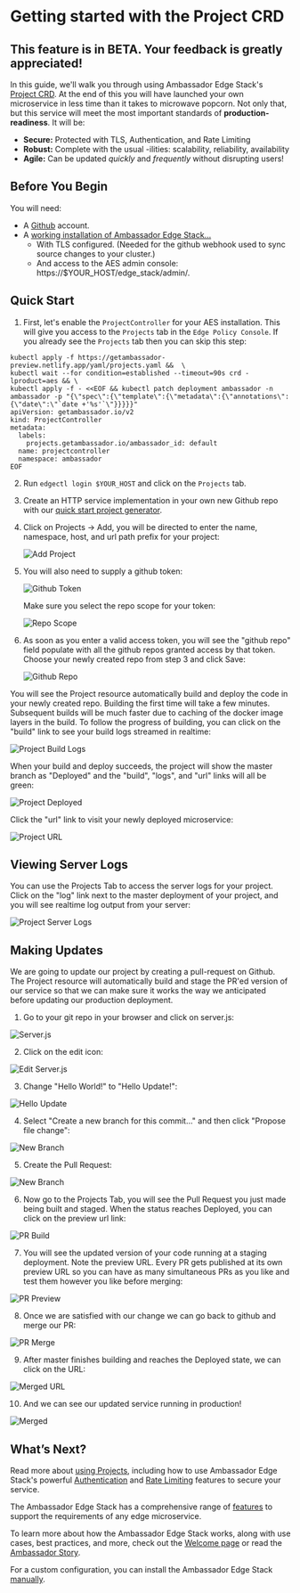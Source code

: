 # Getting started with the Project CRD

## This feature is in BETA. Your feedback is greatly appreciated!

In this guide, we'll walk you through using Ambassador Edge Stack's [Project CRD](../../topics/using/projects/). At the end of this you will have launched your own microservice in less time than it takes to microwave popcorn. Not only that, but this service will meet the most important standards of **production-readiness**. It will be:

* **Secure:** Protected with TLS, Authentication, and Rate Limiting
* **Robust:** Complete with the usual -ilities: scalability, reliability, availability
* **Agile:** Can be updated *quickly* and *frequently* without disrupting users!

## Before You Begin

You will need:

* A [Github](https://github.com) account.
* A [working installation of Ambassador Edge Stack...](../getting-started/)
  * With TLS configured. (Needed for the github webhook used to sync source changes to your cluster.)
  * And access to the AES admin console: https://$YOUR_HOST/edge_stack/admin/.

## Quick Start

1. First, let's enable the `ProjectController` for your AES installation. This will give you access to the `Projects` tab in the `Edge Policy Console`. If you already see the `Projects` tab then you can skip this step:

```
kubectl apply -f https://getambassador-preview.netlify.app/yaml/projects.yaml &&  \
kubectl wait --for condition=established --timeout=90s crd -lproduct=aes && \
kubectl apply -f - <<EOF && kubectl patch deployment ambassador -n ambassador -p "{\"spec\":{\"template\":{\"metadata\":{\"annotations\":{\"date\":\"`date +'%s'`\"}}}}}"
apiVersion: getambassador.io/v2
kind: ProjectController
metadata:
  labels:
    projects.getambassador.io/ambassador_id: default
  name: projectcontroller
  namespace: ambassador
EOF
```

2. Run `edgectl login $YOUR_HOST` and click on the `Projects` tab.

3. Create an HTTP service implementation in your own new Github repo with our [quick start project generator](https://github.com/datawire/project-template/generate).

4. Click on Projects -> Add, you will be directed to enter the name, namespace, host, and url path prefix for your project:

   ![Add Project](../../images/project-create.png)

5. You will also need to supply a github token:

   ![Github Token](../../images/project-create-github-token.png)

   Make sure you select the repo scope for your token:

   ![Repo Scope](../../images/project-create-repo-scope.png)


6. As soon as you enter a valid access token, you will see the "github repo" field populate with all the github repos granted access by that token. Choose your newly created repo from step 3 and click Save:

   ![Github Repo](../../images/project-create-github-repo.png)

You will see the Project resource automatically build and deploy the code in your newly created repo. Building the first time will take a few minutes. Subsequent builds will be much faster due to caching of the docker image layers in the build. To follow the progress of building, you can click on the "build" link to see your build logs streamed in realtime:

![Project Build Logs](../../images/project-build-logs.png)

When your build and deploy succeeds, the project will show the master branch as "Deployed" and the "build", "logs", and "url" links will all be green:

![Project Deployed](../../images/project-deployed.png)

Click the "url" link to visit your newly deployed microservice:

![Project URL](../../images/project-url.png)

## Viewing Server Logs

You can use the Projects Tab to access the server logs for your project. Click on the "log" link next to the master deployment of your project, and you will see realtime log output from your server:

![Project Server Logs](../../images/project-server-logs.png)

## Making Updates

We are going to update our project by creating a pull-request on Github. The Project resource will automatically build and stage the PR'ed version of our service so that we can make sure it works the way we anticipated before updating our production deployment.

1. Go to your git repo in your browser and click on server.js:

![Server.js](../../images/project-server.js.png)

2. Click on the edit icon:

![Edit Server.js](../../images/project-server.js-edit.png)

3. Change "Hello World!" to "Hello Update!":

![Hello Update](../../images/project-update.png)

4. Select "Create a new branch for this commit..." and then click "Propose file change":

![New Branch](../../images/project-update-pr.png)

5. Create the Pull Request:

![New Branch](../../images/project-update-pr-create.png)


6. Now go to the Projects Tab, you will see the Pull Request you just made being built and staged. When the status reaches Deployed, you can click on the preview url link:

![PR Build](../../images/project-update-url.png)

7. You will see the updated version of your code running at a staging deployment. Note the preview URL. Every PR gets published at its own preview URL so you can have as many simultaneous PRs as you like and test them however you like before merging:

![PR Preview](../../images/project-update-preview.png)

8. Once we are satisfied with our change we can go back to github and merge our PR:

![PR Merge](../../images/project-update-merge.png)

9. After master finishes building and reaches the Deployed state, we can click on the URL:

![Merged URL](../../images/project-update-merged-url.png)

10. And we can see our updated service running in production!

![Merged](../../images/project-update-merged.png)

## What’s Next?

Read more about [using Projects](../../topics/using/projects/), including how to use Ambassador Edge Stack's powerful [Authentication](../../topics/using/filters/) and [Rate Limiting](../../topics/using/rate-limits/) features to secure your service.

The Ambassador Edge Stack has a comprehensive range of [features](/features/) to support the requirements of any edge microservice.

To learn more about how the Ambassador Edge Stack works, along with use cases,
best practices, and more, check out the [Welcome page](/docs/) or read the
[Ambassador Story](/about/why-ambassador).

For a custom configuration, you can install the Ambassador Edge Stack [manually](/user-guide/manual-install).
